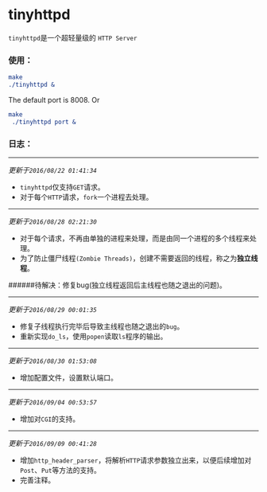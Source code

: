 # tinyhttpd


`tinyhttpd`是一个超轻量级的 `HTTP Server`

### 使用：

```cmake
make
./tinyhttpd &
```
The default port is 8008.
Or
```cmake
make
 ./tinyhttpd port &
```

### 日志：

----------

*更新于`2016/08/22 01:41:34`*

* `tinyhttpd`仅支持`GET`请求。
* 对于每个`HTTP`请求，`fork`一个进程去处理。

-------
*更新于`2016/08/28 02:21:30`*

* 对于每个请求，不再由单独的进程来处理，而是由同一个进程的多个线程来处理。
* 为了防止僵尸线程`(Zombie Threads)`，创建不需要返回的线程，称之为**独立线程**。

######待解决：修复bug(独立线程返回后主线程也随之退出的问题)。

---------------

*更新于`2016/08/29 00:01:35`*

* 修复子线程执行完毕后导致主线程也随之退出的`bug`。
* 重新实现`do_ls`，使用`popen`读取`ls`程序的输出。

--------------

*更新于`2016/08/30 01:53:08`*

* 增加配置文件，设置默认端口。

-------------

*更新于`2016/09/04 00:53:57`*

* 增加对`CGI`的支持。

------------

*更新于`2016/09/09 00:41:28`*

* 增加`http_header_parser`，将解析`HTTP`请求参数独立出来，以便后续增加对`Post`、`Put`等方法的支持。
* 完善注释。




